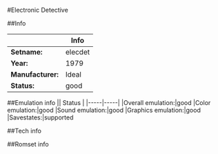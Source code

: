 #Electronic Detective

##Info

||Info|
|-----|-----|
|**Setname:**|elecdet
|**Year:**|1979
|**Manufacturer:**|Ideal
|**Status:**|good

##Emulation info
|| Status |
|-----|-----|
|Overall emulation:|good
|Color emulation:|good
|Sound emulation:|good
|Graphics emulation:|good
|Savestates:|supported

##Tech info

##Romset info

<!--- START OF EDITED COMMENT DO NOT TOUCH TEXT ABOVE-->
